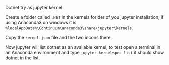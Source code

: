Dotnet try as jupyter kernel



Create a folder called `.NET` in the kernels forlder of you jupyter installation, if using Anaconda3 on windows it is `%localAppData%\Continuum\anaconda3\share\jupyter\kernels`.

Copy the `kernel.json` file and the two incons there.

Now jupyter will list dotnet as an available kernel, to test open a terminal in an Anaconda environment and type `jupyter kernelspec list` it should show dotnet in the list.